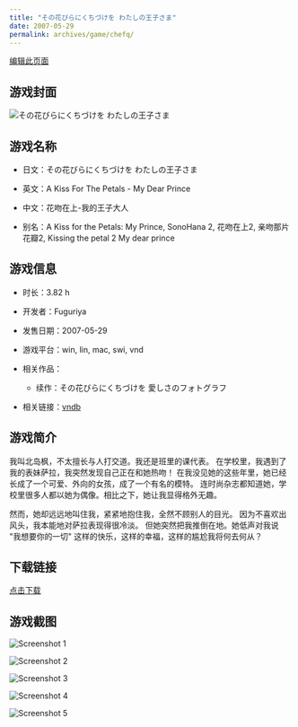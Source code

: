 ```yaml
---
title: "その花びらにくちづけを わたしの王子さま"
date: 2007-05-29
permalink: archives/game/chefq/
---
```

[编辑此页面](https://github.com/ACG-3/ADV3-source/blob/main/source/_posts/My%20Dear%20Prince.md)

## 游戏封面

![その花びらにくちづけを わたしの王子さま](https://pan.timero.xyz/d/onedrive/img_lib_001/My%20Dear%20Prince_cover.avif)


## 游戏名称

- 日文：その花びらにくちづけを わたしの王子さま
- 英文：A Kiss For The Petals - My Dear Prince
- 中文：花吻在上-我的王子大人

- 别名：A Kiss for the Petals: My Prince, SonoHana 2, 花吻在上2, 亲吻那片花瓣2, Kissing the petal 2 My dear prince


## 游戏信息

- 时长：3.82 h
- 开发者：Fuguriya
- 发售日期：2007-05-29
- 游戏平台：win, lin, mac, swi, vnd
- 相关作品：
   - 续作：その花びらにくちづけを 愛しさのフォトグラフ

- 相关链接：[vndb](https://vndb.org/v922)


## 游戏简介

我叫北岛枫，不太擅长与人打交道。我还是班里的课代表。
在学校里，我遇到了我的表妹萨拉，我突然发现自己正在和她热吻！
在我没见她的这些年里，她已经长成了一个可爱、外向的女孩，成了一个有名的模特。
连时尚杂志都知道她，学校里很多人都以她为偶像。相比之下，她让我显得格外无趣。

然而，她却远远地叫住我，紧紧地抱住我，全然不顾别人的目光。
因为不喜欢出风头，我本能地对萨拉表现得很冷淡。
但她突然把我推倒在地。她低声对我说
"我想要你的一切"
这样的快乐，这样的幸福，这样的尴尬我将何去何从？




## 下载链接

[点击下载](https://pan.timero.xyz/onedrive/adv_lib_001/My%20Dear%20Prince)


## 游戏截图


![Screenshot 1](https://pan.timero.xyz/d/onedrive/img_lib_001/My%20Dear%20Prince_Screenshot_1.avif)

![Screenshot 2](https://pan.timero.xyz/d/onedrive/img_lib_001/My%20Dear%20Prince_Screenshot_2.avif)

![Screenshot 3](https://pan.timero.xyz/d/onedrive/img_lib_001/My%20Dear%20Prince_Screenshot_3.avif)

![Screenshot 4](https://pan.timero.xyz/d/onedrive/img_lib_001/My%20Dear%20Prince_Screenshot_4.avif)

![Screenshot 5](https://pan.timero.xyz/d/onedrive/img_lib_001/My%20Dear%20Prince_Screenshot_5.avif)

